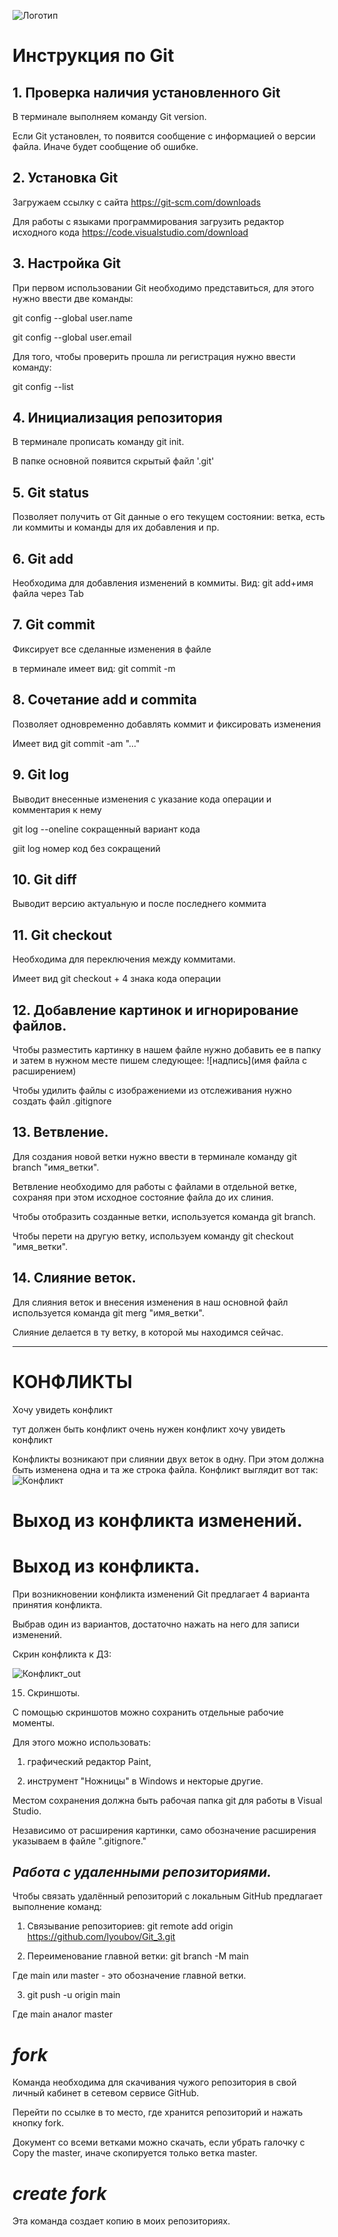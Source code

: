 ![Логотип](image2.jpg)

# Инструкция по Git

## 1. Проверка наличия установленного Git

В терминале выполняем команду Git version.

Если Git установлен, то появится сообщение с информацией о версии файла. 
Иначе будет сообщение об ошибке.

## 2. Установка Git

Загружаем ссылку с сайта https://git-scm.com/downloads

Для работы с языками программирования загрузить редактор исходного кода https://code.visualstudio.com/download

## 3. Настройка Git

При первом использовании Git необходимо представиться, для этого нужно ввести две команды:

git config --global user.name

git config --global user.email

Для того, чтобы проверить прошла ли регистрация нужно ввести команду:

git config --list

## 4. Инициализация репозитория

В терминале прописать команду git init.

В папке основной появится скрытый файл '.git'

## 5. Git status

Позволяет получить от Git данные о его текущем состоянии: ветка, есть ли коммиты и команды для их добавления и пр.

## 6. Git add

Необходима для добавления изменений в коммиты. Вид: git add+имя файла через Tab

## 7. Git commit

Фиксирует все сделанные изменения в файле

в терминале имеет вид: git commit -m

## 8. Сочетание add и commita 

Позволяет одновременно добавлять коммит и фиксировать изменения

Имеет вид git commit -am "..." 

## 9. Git log

Выводит внесенные изменения с указание кода операции и комментария к нему

git log --oneline  сокращенный вариант кода

giit log  номер код без сокращений 

## 10. Git diff

Выводит версию актуальную и после последнего коммита

## 11. Git checkout

Необходима для переключения между коммитами.

Имеет вид git checkout + 4 знака кода операции 

## 12. Добавление картинок и игнорирование файлов.

Чтобы разместить картинку в нашем файле нужно добавить ее в папку и затем в нужном месте пишем следующее: ![надпись](имя файла с расширением)

Чтобы удилить файлы с изображениеми из отслеживания нужно создать файл .gitignore

## 13. Ветвление.

Для создания новой ветки нужно ввести в терминале команду git branch "имя_ветки".

Ветвление необходимо для работы с файлами в отдельной ветке, сохраняя при этом исходное состояние файла до их слиния.

Чтобы отобразить созданные ветки, используется команда git branch.

Чтобы перети на другую ветку, используем команду git checkout "имя_ветки".

## 14. Слияние веток.

Для слияния веток и внесения изменения в наш основной файл используется команда git merg "имя_ветки".

Слияние делается в ту ветку, в которой мы находимся сейчас.

***

# КОНФЛИКТЫ

Хочу увидеть конфликт


тут должен быть конфликт
очень нужен конфликт
хочу увидеть конфликт

Конфликты возникают при слиянии двух веток в одну. При этом должна быть изменена одна и та же строка файла.
Конфликт выглядит вот так:
![Конфликт](Conflict.png)

# Выход из конфликта изменений.
# Выход из конфликта.

При возникновении конфликта изменений Git предлагает 4 варианта принятия конфликта.

Выбрав один из вариантов, достаточно нажать на него для записи изменений.

Скрин конфликта к ДЗ:

![Конфликт_out](Conflict_out.png)

15. Скриншоты.

С помощью скриншотов можно сохранить отдельные рабочие моменты.

Для этого можно использовать:

1. графический редактор Paint, 

2. инструмент "Ножницы" в Windows и некторые другие.

Местом сохранения должна быть рабочая папка git для работы в Visual Studio.

Независимо от расширения картинки, само обозначение расширения указываем в файле 
  ".gitignore."

## _Работа с удаленными репозиториями._ 

Чтобы связать удалённый репозиторий с локальным GitHub предлагает выполнение команд:

 1. Связывание репозиториев: git remote add origin https://github.com/lyoubov/Git_3.git

 2. Переименование главной ветки: git branch -M main

 Где main или master - это обозначение главной ветки.

 3. git push -u origin main

Где main аналог master

# _fork_

Команда необходима для скачивания чужого репозитория в свой личный кабинет в сетевом сервисе GitHub. 

Перейти по ссылке в то место, где хранится репозиторий и нажать кнопку fork.

Документ со всеми ветками можно скачать, если убрать галочку с Copy the master, иначе скопируется только ветка master.

# _create fork_

Эта команда создает копию в моих репозиториях.

